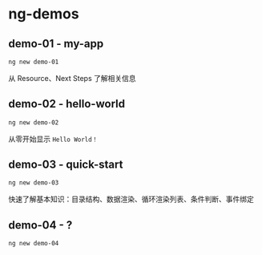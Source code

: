 # ng-demos

## demo-01 - my-app

```sh
ng new demo-01
```

从 Resource、Next Steps 了解相关信息

## demo-02 - hello-world

```sh
ng new demo-02
```

从零开始显示 `Hello World！`

## demo-03 - quick-start

```sh
ng new demo-03
```

快速了解基本知识：目录结构、数据渲染、循环渲染列表、条件判断、事件绑定

## demo-04 - ?

```sh
ng new demo-04
```
